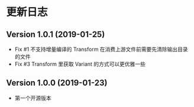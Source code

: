 # 更新日志

## Version 1.0.1 (2019-01-25)

- Fix #1 不支持增量编译的 Transform 在消费上游文件前需要先清除输出目录的文件
- Fix #3 Transform 里获取 Variant 的方式可以更优雅一些

## Version 1.0.0 (2019-01-23)

- 第一个开源版本